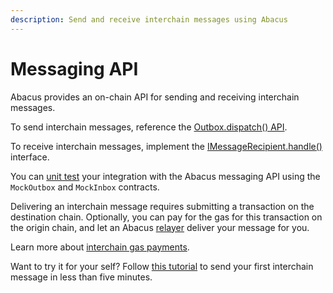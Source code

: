 ```yaml
---
description: Send and receive interchain messages using Abacus
---
```


# Messaging API

Abacus provides an on-chain API for sending and receiving interchain messages.

To send interchain messages, reference the [Outbox.dispatch() API](send.md).

To receive interchain messages, implement the [IMessageRecipient.handle()](receive.md) interface.

You can [unit test](unit-testing.md) your integration with the Abacus messaging API using the `MockOutbox` and `MockInbox` contracts.

Delivering an interchain message requires submitting a transaction on the destination chain. Optionally, you can pay for the gas for this transaction on the origin chain, and let an Abacus [relayer](../../protocol/agents/relayer.md) deliver your message for you.

Learn more about [interchain gas payments](gas.md).

Want to try it for your self? Follow [this tutorial](tutorial.md) to send your first interchain message in less than five minutes.
